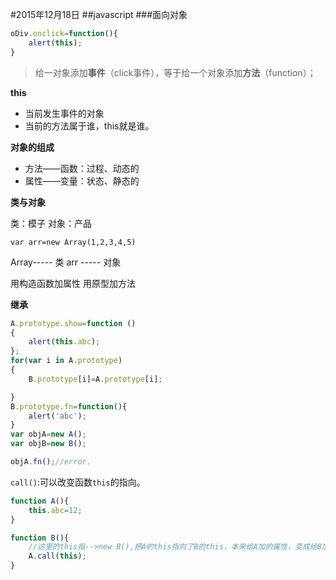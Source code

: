 #2015年12月18日
##javascript
###面向对象

```js
oDiv.onclick=function(){
    alert(this);
}
```

>给一对象添加**事件**（click事件），等于给一个对象添加**方法**（function）；

**this**

 - 当前发生事件的对象
 - 当前的方法属于谁，this就是谁。

**对象的组成**

 - 方法——函数：过程、动态的
 - 属性——变量：状态、静态的

 **类与对象**

 类：模子
 对象：产品

    var arr=new Array(1,2,3,4,5)

Array----- 类
arr  ----- 对象

用构造函数加属性
用原型加方法

**继承**

```javascript
A.prototype.show=function ()
{
    alert(this.abc);
};
for(var i in A.prototype)
{
    B.prototype[i]=A.prototype[i];

}
B.prototype.fn=function(){
    alert('abc');
}
var objA=new A();
var objB=new B();

objA.fn();//error.

```

`call()`:可以改变函数`this`的指向。

```javascript
function A(){
    this.abc=12;
}

function B(){
    //这里的this指-->new B(),把A的this指向了B的this，本来给A加的属性，变成给B加的属性。
    A.call(this);
}
```



